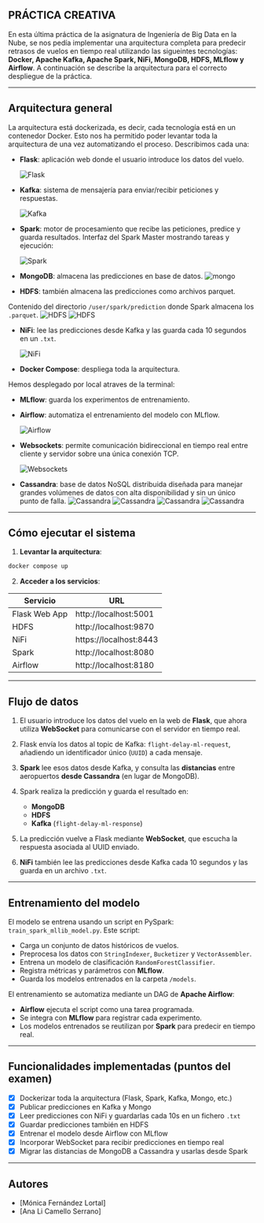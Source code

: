 ## PRÁCTICA CREATIVA

En esta última práctica de la asignatura de Ingeniería de Big Data en la Nube, se nos pedía implementar una arquitectura completa para predecir retrasos de vuelos en tiempo real utilizando las sigueintes tecnologías: 
 **Docker, Apache Kafka, Apache Spark, NiFi, MongoDB, HDFS, MLflow y Airflow**. A continuación se describe la arquitectura para el correcto despliegue de la práctica.

---

## Arquitectura general

La arquitectura está dockerizada, es decir, cada tecnología está en un contenedor Docker. Esto nos ha permitido poder levantar toda la arquitectura de una vez automatizando el proceso.
Describimos cada una:

- **Flask**: aplicación web donde el usuario introduce los datos del vuelo.
  
  ![Flask](img/predictions.png)
  
- **Kafka**: sistema de mensajería para enviar/recibir peticiones y respuestas.
  
   ![Kafka](img/kafka.png)
  
- **Spark**: motor de procesamiento que recibe las peticiones, predice y guarda resultados. Interfaz del Spark Master mostrando tareas y ejecución:
  
  ![Spark](img/spark.png)
  
- **MongoDB**: almacena las predicciones en base de datos.
  ![mongo](img/mongo.jpeg)
  
- **HDFS**: también almacena las predicciones como archivos parquet.
  
Contenido del directorio `/user/spark/prediction` donde Spark almacena los `.parquet`.
  ![HDFS](img/hdfs.png)
  ![HDFS](img/hdfs.jpeg)

- **NiFi**: lee las predicciones desde Kafka y las guarda cada 10 segundos en un `.txt`.
  
  ![NiFi](img/nifi.png)
  
- **Docker Compose**: despliega toda la arquitectura.

Hemos desplegado por local atraves de la terminal:

- **MLflow**: guarda los experimentos de entrenamiento.
  
- **Airflow**: automatiza el entrenamiento del modelo con MLflow.
  
  ![Airflow](img/airflow.png)


- **Websockets**: permite comunicación bidireccional en tiempo real entre cliente y servidor sobre una única conexión TCP.
  
  ![Websockets](img/websockets.png)

- **Cassandra**: base de datos NoSQL distribuida diseñada para manejar grandes volúmenes de datos con alta disponibilidad y sin un único punto de falla.
  ![Cassandra](img/cassandra2.png)
  ![Cassandra](img/cassandra3.png)
  ![Cassandra](img/cassandra1.png)
  ![Cassandra](img/cassandra.png)

---



## Cómo ejecutar el sistema

1. **Levantar la arquitectura**:

```bash
docker compose up
```

2. **Acceder a los servicios**:

| Servicio     | URL                      |
|--------------|--------------------------|
| Flask Web App | http://localhost:5001    |
| HDFS         |  http://localhost:9870    |
| NiFi         | https://localhost:8443    |
| Spark        | http://localhost:8080     |
| Airflow      | http://localhost:8180     |

---

## Flujo de datos

1. El usuario introduce los datos del vuelo en la web de **Flask**, que ahora utiliza **WebSocket** para comunicarse con el servidor en tiempo real.

2. Flask envía los datos al topic de Kafka: `flight-delay-ml-request`, añadiendo un identificador único (`UUID`) a cada mensaje.

3. **Spark** lee esos datos desde Kafka, y consulta las **distancias** entre aeropuertos **desde Cassandra** (en lugar de MongoDB).

4. Spark realiza la predicción y guarda el resultado en:
   - **MongoDB**
   - **HDFS**
   - **Kafka** (`flight-delay-ml-response`)

5. La predicción vuelve a Flask mediante **WebSocket**, que escucha la respuesta asociada al UUID enviado.

6. **NiFi** también lee las predicciones desde Kafka cada 10 segundos y las guarda en un archivo `.txt`.

---

## Entrenamiento del modelo

El modelo se entrena usando un script en PySpark: `train_spark_mllib_model.py`. Este script:

- Carga un conjunto de datos históricos de vuelos.
- Preprocesa los datos con `StringIndexer`, `Bucketizer` y `VectorAssembler`.
- Entrena un modelo de clasificación `RandomForestClassifier`.
- Registra métricas y parámetros con **MLflow**.
- Guarda los modelos entrenados en la carpeta `/models`.

El entrenamiento se automatiza mediante un DAG de **Apache Airflow**:

- **Airflow** ejecuta el script como una tarea programada.
- Se integra con **MLflow** para registrar cada experimento.
- Los modelos entrenados se reutilizan por **Spark** para predecir en tiempo real.

---

## Funcionalidades implementadas (puntos del examen)

- [x] Dockerizar toda la arquitectura (Flask, Spark, Kafka, Mongo, etc.)
- [x] Publicar predicciones en Kafka y Mongo
- [x] Leer predicciones con NiFi y guardarlas cada 10s en un fichero `.txt`
- [x] Guardar predicciones también en HDFS
- [x] Entrenar el modelo desde Airflow con MLflow
- [x] Incorporar WebSocket para recibir predicciones en tiempo real
- [x] Migrar las distancias de MongoDB a Cassandra y usarlas desde Spark

---

## Autores

- [Mónica Fernández Lortal]  
- [Ana Li Camello Serrano]
